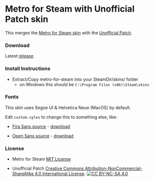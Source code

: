 # Metro for Steam with Unofficial Patch skin

This merges the [Metro for Steam skin](https://github.com/minischetti/metro-for-steam) with the [Unofficial Patch](https://github.com/redsigma/UPMetroSkin/).



### Download
Latest [release](https://github.com/SaltireSoul/SteamMetroSkin/archive/refs/heads/master.zip)


### Install Instructions

- Extract/Copy metro-for-steam into your SteamDir/skins/ folder
  - on Windows this should be `C:\Program Files (x86)\Steam\skins`



### Fonts

This skin uses Segoe UI & Helvetica Neue (MacOS) by default.

Edit `custom.syles` to change this to something else, like:

- [Fira Sans source](https://github.com/mozilla/Fira) - [download](https://fonts.google.com/specimen/Fira+Sans)

- [Open Sans source](https://github.com/googlefonts/opensans) - [download](https://fonts.google.com/specimen/Open+Sans#standard-styles)



### License

- Metro for Steam [MIT License](https://choosealicense.com/licenses/mit/)

- Unofficial Patch [Creative Commons Attribution-NonCommercial-ShareAlike 4.0 International License][cc-by-nc-sa]. 
[![CC BY-NC-SA 4.0][cc-by-nc-sa-shield]][cc-by-nc-sa]


[cc-by-nc-sa]: http://creativecommons.org/licenses/by-nc-sa/4.0/
[cc-by-nc-sa-image]: https://licensebuttons.net/l/by-nc-sa/4.0/88x31.png
[cc-by-nc-sa-shield]: https://img.shields.io/badge/License-CC%20BY--NC--SA%204.0-lightgrey.svg